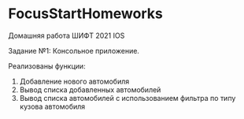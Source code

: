 # FocusStartHomeworks
Домашняя работа ШИФТ 2021 IOS

Задание №1:
Консольное приложение.

Реализованы функции:
1. Добавление нового автомобиля
2. Вывод списка добавленных автомобилей
3. Вывод списка автомобилей с использованием фильтра по типу кузова автомобиля
